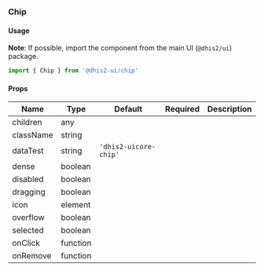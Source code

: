 ### Chip

#### Usage

**Note**: If possible, import the component from the main UI (`@dhis2/ui`) package.

```js
import { Chip } from '@dhis2-ui/chip'
```

#### Props

| Name      | Type     | Default               | Required | Description |
| --------- | -------- | --------------------- | -------- | ----------- |
| children  | any      |                       |          |             |
| className | string   |                       |          |             |
| dataTest  | string   | `'dhis2-uicore-chip'` |          |             |
| dense     | boolean  |                       |          |             |
| disabled  | boolean  |                       |          |             |
| dragging  | boolean  |                       |          |             |
| icon      | element  |                       |          |             |
| overflow  | boolean  |                       |          |             |
| selected  | boolean  |                       |          |             |
| onClick   | function |                       |          |             |
| onRemove  | function |                       |          |             |
